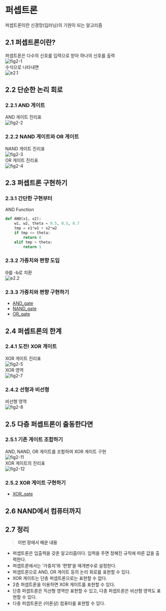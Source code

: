 # 퍼셉트론
퍼셉트론이란 신경망(딥러닝)의 기원이 되는 알고리즘
## 2.1 퍼셉트론이란?
퍼셉트론은 다수의 신호를 입력으로 받아 하나의 신호를 출력  
![fig2-1](images/fig2-1.png)  
수식으로 나타내면  
![e2.1](images/e2.1.png)  
## 2.2 단순한 논리 회로 
### 2.2.1 AND 게이트
AND 게이트 진리표  
![fig2-2](images/fig2-2.png)  
### 2.2.2 NAND 게이트와 OR 게이트 
NAND 게이트 진리표  
![fig2-3](images/fig2-3.png)  
OR 게이트 진리표  
![fig2-4](images/fig2-4.png)  
## 2.3 퍼셉트론 구현하기 
### 2.3.1 간단한 구현부터 
AND Function
```python
def AND(x1, x2):
    w1, w2, theta = 0.5, 0.5, 0.7
    tmp = x1*w1 + x2*w2
    if tmp <= theta:
        return 0
    elif tmp > theta:
        return 1
```
### 2.3.2 가중치와 편향 도입 
Θ를 -b로 치환  
![e2.2](images/e2.2.png)  
### 2.3.3 가중치와 편향 구현하기 
- [AND_gate](and_gate.py)
- [NAND_gate](nand_gate.py)
- [OR_gate](or_gate.py)
## 2.4 퍼셉트론의 한계 
### 2.4.1 도전! XOR 게이트 
XOR 게이트 진리표  
![fig2-5](images/fig2-5.png)  
XOR 영역  
![fig2-7](images/fig2-7.png)  
### 2.4.2 선형과 비선형 
비선형 영역  
![fig2-8](images/fig2-8.png)  
## 2.5 다층 퍼셉트론이 출동한다면 
### 2.5.1 기존 게이트 조합하기 
AND, NAND, OR 게이트를 조합하여 XOR 게이트 구현  
![fig2-11](images/fig2-11.png)  
XOR 게이트의 진리표  
![fig2-12](images/fig2-12.png)  
### 2.5.2 XOR 게이트 구현하기 
- [XOR_gate](xor_gate.py)
## 2.6 NAND에서 컴퓨터까지
## 2.7 정리
> **이번 장에서 배운 내용**
* 퍼셉트론은 입출력을 갖춘 알고리즘이다. 입력을 주면 정해진 규칙에 따른 값을 출력한다.
* 퍼셉트론에서는 ‘가중치’와 ‘편향’을 매개변수로 설정한다.
* 퍼셉트론으로 AND, OR 게이트 등의 논리 회로를 표현할 수 있다.
* XOR 게이트는 단층 퍼셉트론으로는 표현할 수 없다.
* 2층 퍼셉트론을 이용하면 XOR 게이트를 표현할 수 있다.
* 단층 퍼셉트론은 직선형 영역만 표현할 수 있고, 다층 퍼셉트론은 비선형 영역도 표현할 수 있다.
* 다층 퍼셉트론은 (이론상) 컴퓨터를 표현할 수 있다.